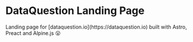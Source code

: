 # DataQuestion Landing Page

<p>
  Landing page for [dataquestion.io](https://dataquestion.io) built with Astro, Preact and Alpine.js 😮
</p>
